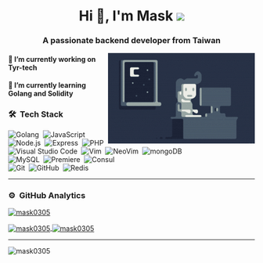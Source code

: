 <h1 align="center">Hi 👋, I'm Mask <img src="https://i.imgur.com/afiEub6.gif" width="40" /> </h1> 
<h3 align="center">A passionate backend developer from Taiwan</h3>

<img alt="Night Coding" src="https://raw.githubusercontent.com/AVS1508/AVS1508/master/assets/Night-Coding.gif" align="right"/>
<p> </p>
<h4 align="left">🔭 I’m currently working on Tyr-tech</h4>
<h4 align="left">🌱 I’m currently learning Golang and Solidity</h4> 

<!--
><h3 align="left">Languages and Tools:</h3>
><p align="left"> <a href="https://expressjs.com" target="_blank"> <img src="https://raw.githubusercontent.com/devicons/devicon/master/icons/express/express-original-wordmark.svg" alt="express" width="60" height="60"/> </a> <a href="https://golang.org" target="_blank"> <img src="https://raw.githubusercontent.com/devicons/devicon/master/icons/go/go-original.svg" alt="go" width="60" height="60"/> </a> <a href="https://developer.mozilla.org/en-US/docs/Web/JavaScript" target="_blank"> <img src="https://raw.githubusercontent.com/devicons/devicon/master/icons/javascript/javascript-original.svg" alt="javascript" width="60" height="60"/> </a> <a href="https://mariadb.org/" target="_blank"> <img src="https://www.vectorlogo.zone/logos/mariadb/mariadb-icon.svg" alt="mariadb" width="60" height="60"/> </a> <a href="https://www.mongodb.com/" target="_blank"> <img src="https://raw.githubusercontent.com/devicons/devicon/master/icons/mongodb/mongodb-original-wordmark.svg" alt="mongodb" width="60" height="60"/> </a> <a href="https://www.microsoft.com/en-us/sql-server" target="_blank"> <img src="https://cdn.worldvectorlogo.com/logos/microsoft-sql-server.svg" alt="mssql" width="60" height="60"/> </a> <a href="https://www.mysql.com/" target="_blank"> ><img src="https://raw.githubusercontent.com/devicons/devicon/master/icons/mysql/mysql-original-wordmark.svg" alt="mysql" width="60" height="60"/> </a> <a href="https://nodejs.org" target="_blank"> <img src="https://raw.githubusercontent.com/devicons/devicon/master/icons/nodejs/nodejs-original-wordmark.svg" alt="nodejs" width="60" height="60"/> </a> <a href="https://www.php.net" target="_blank"> <img src="https://raw.githubusercontent.com/devicons/devicon/master/icons/php/php-original.svg" alt="php" width="60" height="60"/> </a> <a href="https://redis.io" target="_blank"> <img src="https://raw.githubusercontent.com/devicons/devicon/master/icons/redis/redis-original-wordmark.svg" alt="redis" width="60" height="60"/> </a> </p>
>
-->
### 🛠 &nbsp;Tech Stack



![Golang](https://img.shields.io/badge/-Golang-05122A?style=flat&logo=go)&nbsp;
![JavaScript](https://img.shields.io/badge/-JavaScript-05122A?style=flat&logo=javascript)&nbsp;
![Node.js](https://img.shields.io/badge/-Node.js-05122A?style=flat&logo=node.js)&nbsp;
![Express](https://img.shields.io/badge/-express-05122A?style=flat&logo=express)&nbsp;
![PHP](https://img.shields.io/badge/-php-05122A?style=flat&logo=php)\
![Visual Studio Code](https://img.shields.io/badge/-Visual%20Studio%20Code-05122A?style=flat&logo=visual-studio-code&logoColor=007ACC)&nbsp;
![Vim](https://img.shields.io/badge/-vim-05122A?style=flat&logo=vim)&nbsp;
![NeoVim](https://img.shields.io/badge/-neovim-05122A?style=flat&logo=neovim)&nbsp;
![mongoDB](https://img.shields.io/badge/-mongoDB-05122A?style=flat&logo=mongoDb)\
![MySQL](https://img.shields.io/badge/-mysql-05122A?style=flat&logo=mysql)&nbsp;
![Premiere](https://img.shields.io/badge/-Premiere-05122A?style=flat&logo=Adobe-Premiere-Pro)&nbsp;
![Consul](https://img.shields.io/badge/-consul-05122A?style=flat&logo=consul)\
![Git](https://img.shields.io/badge/-Git-05122A?style=flat&logo=git)&nbsp;
![GitHub](https://img.shields.io/badge/-GitHub-05122A?style=flat&logo=github)&nbsp;
![Redis](https://img.shields.io/badge/-redis-05122A?style=flat&logo=redis)&nbsp;





<hr>

### ⚙️ &nbsp;GitHub Analytics

<div>
<p align="left"> <a href="https://github.com/ryo-ma/github-profile-trophy"><img src="https://github-profile-trophy.vercel.app/?username=mask0305&theme=darkhub" alt="mask0305" /></a> </p>

<a href="https://github.com/anuraghazra/github-readme-stats">
  <img align="center" src="https://github-readme-stats.anuraghazra1.vercel.app/api?username=mask0305&show_icons=true&include_all_commits=true&count_private=true&theme=synthwave" width="420" alt="mask0305" />
</a>

<a href="https://github.com/anuraghazra/github-readme-stats">
  <!-- Change the `github-readme-stats.anuraghazra1.vercel.app` to `github-readme-stats.vercel.app`  -->
  <img align="center" src="https://github-readme-streak-stats.herokuapp.com/?user=mask0305&theme=synthwave" width=420" alt="mask0305" />
</a>
</div>
<hr>                                                                                                                                
<p align="left"> <img src="https://komarev.com/ghpvc/?username=mask0305&label=Profile%20views&color=blueviolet&style=plastic" alt="mask0305" /> </p>
